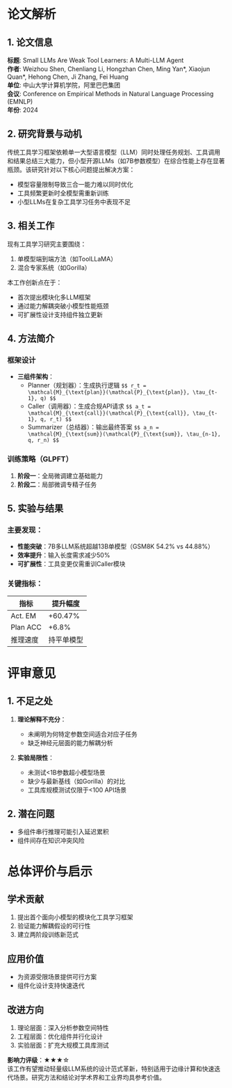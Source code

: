 # 论文解析

## 1. 论文信息
**标题**: Small LLMs Are Weak Tool Learners: A Multi-LLM Agent  
**作者**: Weizhou Shen, Chenliang Li, Hongzhan Chen, Ming Yan*, Xiaojun Quan*, Hehong Chen, Ji Zhang, Fei Huang  
**单位**: 中山大学计算机学院，阿里巴巴集团  
**会议**: Conference on Empirical Methods in Natural Language Processing (EMNLP)  
**年份**: 2024  

## 2. 研究背景与动机
传统工具学习框架依赖单一大型语言模型（LLM）同时处理任务规划、工具调用和结果总结三大能力，但小型开源LLMs（如7B参数模型）在综合性能上存在显著瓶颈。该研究针对以下核心问题提出解决方案：
- 模型容量限制导致三合一能力难以同时优化
- 工具频繁更新时全模型需重新训练
- 小型LLMs在复杂工具学习任务中表现不足

## 3. 相关工作
现有工具学习研究主要围绕：
1. 单模型端到端方法（如ToolLLaMA）
2. 混合专家系统（如Gorilla）

本工作创新点在于：
- 首次提出模块化多LLM框架
- 通过能力解耦突破小模型性能瓶颈
- 可扩展性设计支持组件独立更新

## 4. 方法简介
### 框架设计
- **三组件架构**：
  - Planner（规划器）：生成执行逻辑 `$$ r_t = \mathcal{M}_{\text{plan}}(\mathcal{P}_{\text{plan}}, \tau_{t-1}, q) $$`
  - Caller（调用器）：生成合规API请求 `$$ a_t = \mathcal{M}_{\text{call}}(\mathcal{P}_{\text{call}}, \tau_{t-1}, q, r_t) $$`
  - Summarizer（总结器）：输出最终答案 `$$ a_n = \mathcal{M}_{\text{sum}}(\mathcal{P}_{\text{sum}}, \tau_{n-1}, q, r_n) $$`

### 训练策略（GLPFT）
1. **阶段一**：全局微调建立基础能力
2. **阶段二**：局部微调专精子任务

## 5. 实验与结果
### 主要发现：
- **性能突破**：7B多LLM系统超越13B单模型（GSM8K 54.2% vs 44.88%）
- **效率提升**：输入长度需求减少50%
- **可扩展性**：工具变更仅需重训Caller模块

### 关键指标：
| 指标          | 提升幅度 |
|---------------|----------|
| Act. EM       | +60.47%  |
| Plan ACC      | +6.8%    |
| 推理速度      | 持平单模型 |

# 评审意见

## 1. 不足之处
1. **理论解释不充分**：
   - 未阐明为何特定参数空间适合对应子任务
   - 缺乏神经元层面的能力解耦分析

2. **实验局限性**：
   - 未测试<1B参数超小模型场景
   - 缺少与最新基线（如Gorilla）的对比
   - 工具库规模测试仅限于<100 API场景

## 2. 潜在问题
- 多组件串行推理可能引入延迟累积
- 组件间存在知识冲突风险

# 总体评价与启示

## 学术贡献
1. 提出首个面向小模型的模块化工具学习框架
2. 验证能力解耦假设的可行性
3. 建立两阶段训练新范式

## 应用价值
- 为资源受限场景提供可行方案
- 组件化设计支持快速迭代

## 改进方向
1. 理论层面：深入分析参数空间特性
2. 工程层面：优化组件并行化设计
3. 实验层面：扩充大规模工具库测试

**影响力评级**：★★★☆  
该工作有望推动轻量级LLM系统的设计范式革新，特别适用于边缘计算和快速迭代场景。研究方法和结论对学术界和工业界均具参考价值。